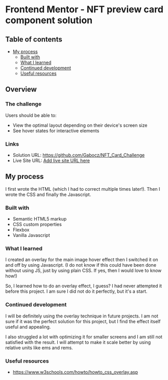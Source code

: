 # Frontend Mentor - NFT preview card component solution

## Table of contents

- [My process](#my-process)
  - [Built with](#built-with)
  - [What I learned](#what-i-learned)
  - [Continued development](#continued-development)
  - [Useful resources](#useful-resources)

## Overview

### The challenge

Users should be able to:

- View the optimal layout depending on their device's screen size
- See hover states for interactive elements

### Links

- Solution URL: https://github.com/Gabocz/NFT_Card_Challenge
- Live Site URL: [Add live site URL here](https://your-live-site-url.com)

## My process

I first wrote the HTML (which I had to correct multiple times later!). Then I wrote the CSS and finally the Javascript.

### Built with

- Semantic HTML5 markup
- CSS custom properties
- Flexbox
- Vanilla Javascript

### What I learned

I created an overlay for the main image hover effect then I switched it on and off by using Javascript. (I do not know if this could have been done without using JS, just by using plain CSS. If yes, then I would love to know how!)

So, I learned how to do an overlay effect, I guess? I had never attempted it before this project. I am sure I did not do it perfectly, but it's a start.

### Continued development

I will be definitely using the overlay technique in future projects. I am not sure if it was the perfect solution for this project, but I find the effect itself useful and appealing.

I also struggled a lot with optimizing it for smaller screens and I am still not satisfied with the result. I will attempt to make it scale better by using relative units like ems and rems.

### Useful resources

- https://www.w3schools.com/howto/howto_css_overlay.asp
